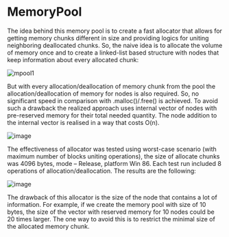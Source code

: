 # MemoryPool

The idea behind this memory pool is to create a fast allocator that allows for getting memory chunks different in size and providing logics for uniting neighboring deallocated chunks.
So, the naive idea is to allocate the volume of memory once and to create a linked-list based structure with nodes that keep information about every allocated chunk:

![mpool1](https://user-images.githubusercontent.com/59689769/126879376-bb12721c-fdc7-446d-b698-10dc92d0e342.png)

But with every allocation/deallocation of memory chunk from the pool the allocation/deallocation of memory for nodes is also required. So, no significant speed in comparison with .malloc()/.free() is achieved. To avoid such a drawback the realized approach uses internal vector of nodes with pre-reserved memory for their total needed quantity. The node addition to the internal vector is realised in a way that costs O(n).

![image](https://user-images.githubusercontent.com/59689769/126879507-f7e03900-fdd8-4594-af1c-3f01e292babc.png)

The effectiveness of allocator was tested using worst-case scenario (with maximum number of blocks uniting operations), the size of allocate chunks was 4096 bytes, mode – Release, platform Win 86. Each test run included 8 operations of allocation/deallocation. The results are the following:

![image](https://user-images.githubusercontent.com/59689769/126879531-daed89a1-25ff-449a-a432-86ffd854ae73.png)

The drawback of this allocator is the size of the node that contains a lot of information. For example, if we create the memory pool with size of 10 bytes, the size of the vector with reserved memory for 10 nodes could be 20 times larger. The one way to avoid this is to restrict the minimal size of the allocated memory chunk.

